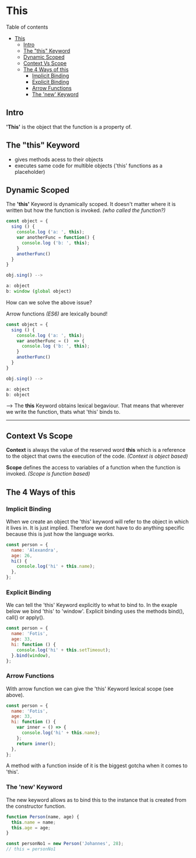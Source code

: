 # This

Table of contents

- [This](#this)
  - [Intro](#intro)
  - [The "this" Keyword](#the-this-keyword)
  - [Dynamic Scoped](#dynamic-scoped)
  - [Context Vs Scope](#context-vs-scope)
  - [The 4 Ways of this](#the-4-ways-of-this)
    - [Implicit Binding](#implicit-binding)
    - [Explicit Binding](#explicit-binding)
    - [Arrow Functions](#arrow-functions)
    - [The 'new' Keyword](#the-new-keyword)

## Intro

**'This'** is the object that the function is a property of.

## The "this" Keyword

- gives methods acess to their objects
- executes same code for multible objects ('this' functions as a placeholder)

## Dynamic Scoped

The **'this'** Keyword is dynamically scoped. It doesn't matter where it is written but how the function is invoked. _(who called the function?)_

```javascript
const object = {
  sing () {
    console.log ('a: ', this);
    var anotherFunc = function() {
      console.log ('b: ', this);
    }
    anotherFunc()
  }
}

obj.sing() -->

a: object
b: window (global object)
```

How can we solve the above issue?

Arrow functions _(ES6)_ are lexically bound!

```javascript
const object = {
  sing () {
    console.log ('a: ', this);
    var anotherFunc = ()  => {
      console.log ('b: ', this);
    }
    anotherFunc()
  }
}

obj.sing() -->

a: object
b: object
```

--> The **this** Keyword obtains lexical begaviour. That means that wherever we write the function, thats what 'this' binds to.

---

## Context Vs Scope

**Context** is always the value of the reserved word **this** which is a reference to the object that owns the execution of the code. _(Context is object based)_

**Scope** defines the access to variables of a function when the function is invoked. _(Scope is function based)_

## The 4 Ways of this

### Implicit Binding

When we create an object the 'this' keyword will refer to the object in which it lives in. It is just implied. Therefore we dont have to do anything specific because this is just how the language works.

```javascript
const person = {
  name: 'Alexandra',
  age: 26,
  hi() {
    console.log('hi' + this.name);
  },
};
```

### Explicit Binding

We can tell the 'this' Keyword explicitly to what to bind to. In the exaple below we bind 'this' to 'window'. Explicit binding uses the methods bind(), call() or apply().

```javascript
const person = {
  name: 'Fotis',
  age: 33,
  hi: function () {
    console.log('hi' + this.setTimeout);
  }.bind(window),
};
```

### Arrow Functions

With arrow function we can give the 'this' Keyword lexical scope (see above).

```javascript
const person = {
  name: 'Fotis',
  age: 33,
  hi: function () {
    var inner = () => {
      console.log('hi' + this.name);
    };
    return inner();
  },
};
```

A method with a function inside of it is the biggest gotcha when it comes to 'this'.

### The 'new' Keyword

The new keyword allows as to bind this to the instance that is created from the constructor function.

```javascript
function Person(name, age) {
  this.name = name;
  this.age = age;
}

const personNo1 = new Person('Johannes', 28);
// this = personNo1
```
